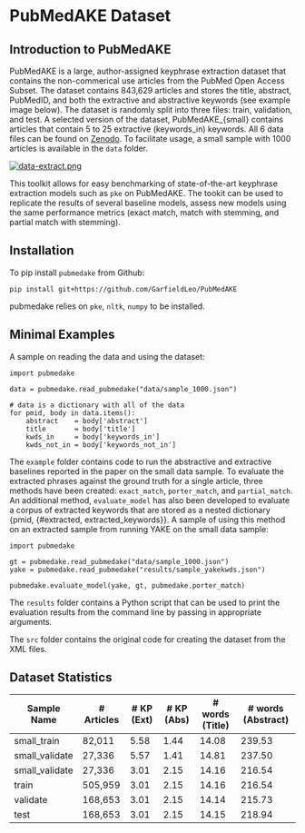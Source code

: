 # PubMedAKE Dataset

## Introduction to PubMedAKE

PubMedAKE is a large, author-assigned keyphrase extraction dataset that contains the non-commerical use articles from the PubMed Open Access Subset. The dataset contains 843,629 articles and stores the title, abstract, PubMedID, and both the extractive and abstractive keywords (see example image below). The dataset is randomly split into three files: train, validation, and test. A selected version of the dataset, PubMedAKE_{small} contains articles that contain 5 to 25 extractive (keywords_in) keywords. All 6 data files can be found on [Zenodo](https://doi.org/10.5281/zenodo.6330817). To facilitate usage, a small sample with 1000 articles is available in the `data` folder.

[![data-extract.png](https://i.postimg.cc/Kz61vVp5/data-extract.png)](https://postimg.cc/S2GSgZhX)


This toolkit allows for easy benchmarking of state-of-the-art keyphrase extraction models such as `pke` on PubMedAKE. The tookit can be used to replicate the results of several baseline models, assess new models using the same performance metrics (exact match, match with stemming, and partial match with stemming).

## Installation

To pip install `pubmedake` from Github:
```
pip install git+https://github.com/GarfieldLeo/PubMedAKE
```

pubmedake relies on `pke`, `nltk`, `numpy` to be installed.


## Minimal Examples

A sample on reading the data and using the dataset:
```
import pubmedake

data = pubmedake.read_pubmedake("data/sample_1000.json")

# data is a dictionary with all of the data 
for pmid, body in data.items():
    abstract    = body['abstract']
    title       = body['title']
    kwds_in     = body['keywords_in']
    kwds_not_in = body['keywords_not_in']
```

The `example` folder contains code to run the abstractive and extractive baselines reported in the paper on the small data sample. 
To evaluate the extracted phrases against the ground truth for a single article, three methods have been created: `exact_match`, `porter_match`, and `partial_match`. An additional method, `evaluate_model` has also been developed
to evaluate a corpus of extracted keywords that are stored as a nested dictionary {pmid, {#extracted, extracted_keywords}}. A sample of using this method on an extracted sample from running YAKE on the small data sample:
```
import pubmedake

gt = pubmedake.read_pubmedake("data/sample_1000.json")
yake = pubmedake.read_pubmedake("results/sample_yakekwds.json")

pubmedake.evaluate_model(yake, gt, pubmedake.porter_match)
```

The `results` folder contains a Python script that can be used to print the evaluation results from the command line by passing in appropriate arguments.

The `src` folder contains the original code for creating the dataset from the XML files.

## Dataset Statistics

| Sample Name    | # Articles    | # KP (Ext)  |  # KP (Abs)  | # words (Title) | # words (Abstract) |
| -------------  | ------------- | ----------- | ------------ | --------------- | ------------------ |
| small_train    | 82,011        | 5.58        | 1.44         | 14.08           | 239.53             |
| small_validate | 27,336        | 5.57        | 1.41         | 14.81           | 237.50             |
| small_validate | 27,336        | 3.01        | 2.15         | 14.16           | 216.54             |
| train          | 505,959       | 3.01        | 2.15         | 14.16           | 216.54             |
| validate       | 168,653       | 3.01        | 2.15         | 14.14           | 215.73             |
| test           | 168,653       | 3.01        | 2.15         | 14.15           | 218.94             |

